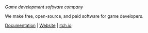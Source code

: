 *Game development software company*

We make free, open-source, and paid software for game developers.

[Documentation](https://docs.andtechstudios.com) | [Website](https://andtechstudios.com) | [itch.io](https://andtechstudios.itch.io)
